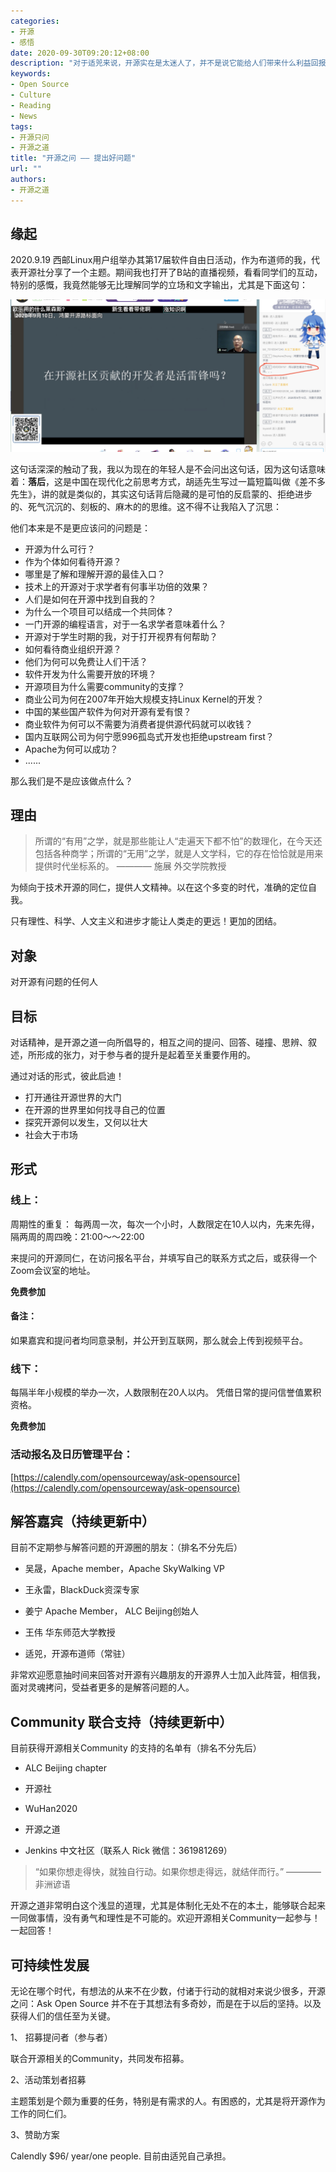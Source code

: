 ```yaml
---
categories:
- 开源
- 感悟
date: 2020-09-30T09:20:12+08:00
description: "对于适兕来说，开源实在是太迷人了，并不是说它能给人们带来什么利益回报，而是说由开源这根线索可以探究更多的知识、思想和价值。开源涉及面之广真是令人叹为观止：联接、社会、信任、法律、技术、协作、经济、文化、历史、心理、认知、启蒙......一个开源可以引发出无数的思考。那么为什么我们不形成对话了呢？十三不靠～"
keywords:
- Open Source
- Culture
- Reading
- News
tags:
- 开源只问
- 开源之道
title: "开源之问 —— 提出好问题"
url: ""
authors:
- 开源之道
---
```


## 缘起

2020.9.19 西邮Linux用户组举办其第17届软件自由日活动，作为布道师的我，代表开源社分享了一个主题。期间我也打开了B站的直播视频，看看同学们的互动，特别的感慨，我竟然能够无比理解同学的立场和文字输出，尤其是下面这句：


![图片](/images/open-source-is-useless.png)


这句话深深的触动了我，我以为现在的年轻人是不会问出这句话，因为这句话意味着：**落后**，这是中国在现代化之前思考方式，胡适先生写过一篇短篇叫做《差不多先生》，讲的就是类似的，其实这句话背后隐藏的是可怕的反启蒙的、拒绝进步的、死气沉沉的、刻板的、麻木的的思维。这不得不让我陷入了沉思：

他们本来是不是更应该问的问题是：

* 开源为什么可行？
* 作为个体如何看待开源？
* 哪里是了解和理解开源的最佳入口？
* 技术上的开源对于求学者有何事半功倍的效果？
* 人们是如何在开源中找到自我的？
* 为什么一个项目可以结成一个共同体？
* 一门开源的编程语言，对于一名求学者意味着什么？
* 开源对于学生时期的我，对于打开视界有何帮助？
* 如何看待商业组织开源？
* 他们为何可以免费让人们干活？
* 软件开发为什么需要开放的环境？
* 开源项目为什么需要community的支撑？
* 商业公司为何在2007年开始大规模支持Linux Kernel的开发？
* 中国的某些国产软件为何对开源有爱有恨？
* 商业软件为何可以不需要为消费者提供源代码就可以收钱？
* 国内互联网公司为何宁愿996孤岛式开发也拒绝upstream first？
* Apache为何可以成功？
* ......

那么我们是不是应该做点什么？

## 理由

>所谓的“有用”之学，就是那些能让人“走遍天下都不怕”的数理化，在今天还包括各种商学；所谓的“无用”之学，就是人文学科，它的存在恰恰就是用来提供时代坐标系的。
>———— 施展 外交学院教授

为倾向于技术开源的同仁，提供人文精神。以在这个多变的时代，准确的定位自我。

只有理性、科学、人文主义和进步才能让人类走的更远！更加的团结。

## 对象

对开源有问题的任何人

## 目标

对话精神，是开源之道一向所倡导的，相互之间的提问、回答、碰撞、思辨、叙述，所形成的张力，对于参与者的提升是起着至关重要作用的。

通过对话的形式，彼此启迪！

* 打开通往开源世界的大门
* 在开源的世界里如何找寻自己的位置
* 探究开源何以发生，又何以壮大
* 社会大于市场

## 形式

### 线上：

周期性的重复： 每两周一次，每次一个小时，人数限定在10人以内，先来先得，隔两周的周四晚：21:00～～22:00

来提问的开源同仁，在访问报名平台，并填写自己的联系方式之后，或获得一个Zoom会议室的地址。

**免费参加**

#### 备注：

如果嘉宾和提问者均同意录制，并公开到互联网，那么就会上传到视频平台。

### 线下：

每隔半年小规模的举办一次，人数限制在20人以内。 凭借日常的提问信誉值累积资格。

**免费参加**

### 活动报名及日历管理平台：

[https://calendly.com/opensourceway/ask-opensource](https://calendly.com/opensourceway/ask-opensource)

## 解答嘉宾（持续更新中）

目前不定期参与解答问题的开源圈的朋友：（排名不分先后）

* 吴晟，Apache member，Apache SkyWalking VP

* 王永雷，BlackDuck资深专家

* 姜宁 Apache Member， ALC Beijing创始人

* 王伟 华东师范大学教授

* 适兕，开源布道师（常驻）

非常欢迎愿意抽时间来回答对开源有兴趣朋友的开源界人士加入此阵营，相信我，面对灵魂拷问，受益者更多的是解答问题的人。

## Community 联合支持（持续更新中）

目前获得开源相关Community 的支持的名单有（排名不分先后）

* ALC Beijing chapter

* 开源社

* WuHan2020

* 开源之道

* Jenkins 中文社区（联系人 Rick 微信：361981269）

>  “如果你想走得快，就独自行动。如果你想走得远，就结伴而行。”
>          ———— 非洲谚语
>          

开源之道非常明白这个浅显的道理，尤其是体制化无处不在的本土，能够联合起来一同做事情，没有勇气和理性是不可能的。欢迎开源相关Community一起参与！一起回答！

## 可持续性发展

无论在哪个时代，有想法的从来不在少数，付诸于行动的就相对来说少很多，开源之问：Ask Open Source 并不在于其想法有多奇妙，而是在于以后的坚持。以及获得人们的信任至为关键。

1、 招募提问者（参与者）

联合开源相关的Community，共同发布招募。

2、活动策划者招募

主题策划是个颇为重要的任务，特别是有需求的人。有困惑的，尤其是将开源作为工作的同仁们。

3、赞助方案

Calendly   $96/ year/one people.  目前由适兕自己承担。
